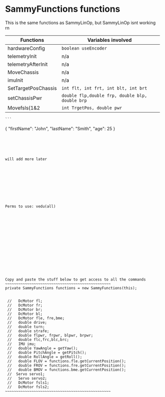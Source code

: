 
# SammyFunctions functions
This is the same functions as SammyLinOp, but SammyLinOp isnt working rn




| Functions       | Variables involved                |
|-----------------|-----------------------------------|
| hardwareConfig  | `boolean useEncoder`              |
| telemetryInit   | n/a                               |
| telemetryAfterInit | n/a                               |
| MoveChassis     | n/a                               |
| imuInit         | n/a                               |
| SetTargetPosChassis | `int flt, int frt, int blt, int brt` |
| setChassisPwr                | `double flp,double frp, double blp, double brp` |
|Movefsls(1&2| `int TrgetPos, double pwr`        |



	```
{
"firstName": "John",
"lastName": "Smith",
"age": 25
}
```





will add more later










Perms to use: vedu(all)
















Copy and paste the stuff below to get access to all the commands
~~~~~~~~~~~~~~~~~~~~~~~~~~~~~~~~~~~~~~~~~~~~~~~~
private SammyFunctions functions = new SammyFunctions(this);


 //   DcMotor fl;
 //   DcMotor fr;
 //   DcMotor br;
 //   DcMotor bl;
 //   DcMotor fle, fre,bme;
 //   double drive;
 //   double turn;
 //   double strafe;
 //   double flpwr, frpwr, blpwr, brpwr;
 //   double flc,frc,blc,brc;
 //   IMU imu;
 //   double YawAngle = getYaw();
 //   double PitchAngle = getPitch();
 //   double RollAngle = getRoll();
 //   double FLOV = functions.fle.getCurrentPosition();
 //   double FROV = functions.fre.getCurrentPosition();
 //   double BMOV = functions.bme.getCurrentPosition();
 //  Servo servo1;
 //   Servo servo2;
 //   DcMotor fsls1;
 //   DcMotor fsls2;
~~~~~~~~~~~~~~~~~~~~~~~~~~~~~~~~~~~~~~~~~~~~~~~~
